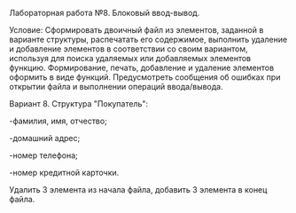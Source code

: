 Лабораторная работа №8. Блоковый ввод-вывод. 

Условие:
Сформировать двоичный файл из элементов, заданной в варианте структуры, распечатать его содержимое, выполнить удаление и добавление элементов в соответствии со своим вариантом, используя для поиска удаляемых или добавляемых элементов функцию. Формирование, печать, добавление и удаление элементов оформить в виде функций. Предусмотреть сообщения об ошибках при открытии файла и выполнении операций ввода/вывода.

Вариант 8.
Структура "Покупатель":

-фамилия, имя, отчество;

-домашний адрес;

-номер телефона;

-номер кредитной карточки.

Удалить 3 элемента из начала файла, добавить 3 элемента в конец файла.
